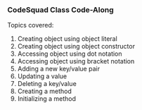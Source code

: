 ### CodeSquad Class Code-Along

Topics covered:
1. Creating object using object literal
2. Creating object using object constructor
3. Accessing object using dot notation
4. Accessing object using bracket notation
5. Adding a new key/value pair
6. Updating a value
7. Deleting a key/value
8. Creating a method
9. Initializing a method